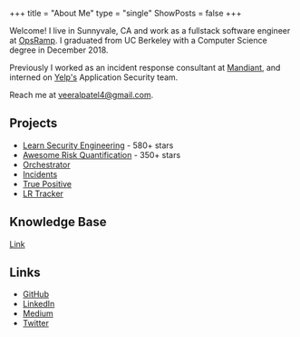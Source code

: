 +++
title = "About Me"
type = "single"
ShowPosts = false
+++

Welcome! I live in Sunnyvale, CA and work as a fullstack software engineer at [OpsRamp](https://opsramp.com). I graduated from UC Berkeley with a Computer Science degree in December 2018.

Previously I worked as an incident response consultant at [Mandiant](https://www.fireeye.com/mandiant.html), and interned on [Yelp's](https://yelp.com) Application Security team.

Reach me at [veeralpatel4@gmail.com](mailto:veeralpatel4@gmail.com).

## Projects

- [Learn Security Engineering](https://github.com/veeral-patel/learn-security-engineering) - 580+ stars
- [Awesome Risk Quantification](https://github.com/veeral-patel/awesome-risk-quantification) - 350+ stars
- [Orchestrator](http://web.archive.org/web/20181211032349/http://getorchestrator.com/)
- [Incidents](https://github.com/veeral-patel/incidents)
- [True Positive](https://github.com/veeral-patel/true-positive)
- [LR Tracker](https://github.com/veeral-patel/lr_tracker)

## Knowledge Base

[Link](https://knowledgebase.veeral-patel.com/)

## Links

- [GitHub](http://github.com/veeral-patel)
- [LinkedIn](https://www.linkedin.com/in/veeral-patel-6b6730132/)
- [Medium](https://medium.com/@veeralpatel)
- [Twitter](https://twitter.com/veeralpatel44)
